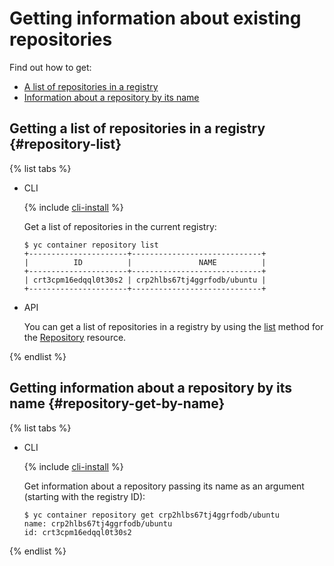 # Getting information about existing repositories

Find out how to get:

* [A list of repositories in a registry](#repository-list)
* [Information about a repository by its name](#repository-get-by-name)

## Getting a list of repositories in a registry {#repository-list}

{% list tabs %}

- CLI

  {% include [cli-install](../../../_includes/cli-install.md) %}

  Get a list of repositories in the current registry:

  ```
  $ yc container repository list
  +----------------------+-----------------------------+
  |          ID          |               NAME          |
  +----------------------+-----------------------------+
  | crt3cpm16edqql0t30s2 | crp2hlbs67tj4ggrfodb/ubuntu |
  +----------------------+-----------------------------+
  ```

- API

  You can get a list of repositories in a registry by using the [list](../../api-ref/Repository/list.md) method for the [Repository](../../api-ref/Repository/) resource.

{% endlist %}

## Getting information about a repository by its name {#repository-get-by-name}

{% list tabs %}

- CLI

  {% include [cli-install](../../../_includes/cli-install.md) %}

  Get information about a repository passing its name as an argument (starting with the registry ID):

  ```
  $ yc container repository get crp2hlbs67tj4ggrfodb/ubuntu
  name: crp2hlbs67tj4ggrfodb/ubuntu
  id: crt3cpm16edqql0t30s2
  ```

{% endlist %}